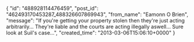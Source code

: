  {
   "id": "488928114476459",
   "post_id": "462493170453287_488326607869943",
   "from_name": "Eamonn O Brien",
   "message": "If you're getting your property stolen then they're just acting arbitrarily... They're liable and the courts are acting illegally aswell... Sure look at Suil's case...",
   "created_time": "2013-03-06T15:06:10+0000"
 }
